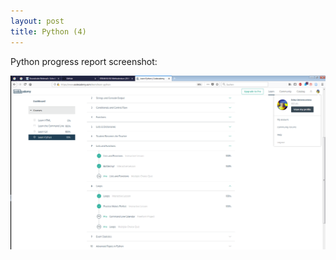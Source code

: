 ```yaml
---
layout: post
title: Python (4)
---
```


Python progress report screenshot:

![python4](/assets/img/python4.png)